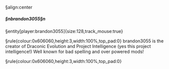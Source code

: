 §align:center
##### §nbrandon3055§n

§entity[player:brandon3055]{size:128,track_mouse:true}

§rule{colour:0x606060,height:3,width:100%,top_pad:0}
brandon3055 is the creator of Draconic Evolution and Project Intelligence (yes this project intelligence!)
Well known for bad spelling and over powered mods!

§rule{colour:0x606060,height:3,width:100%,top_pad:0}